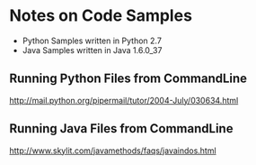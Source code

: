 Notes on Code Samples
=====================

* Python Samples written in Python 2.7
* Java Samples written in Java 1.6.0_37


Running Python Files from CommandLine
-------------------------------------
http://mail.python.org/pipermail/tutor/2004-July/030634.html

Running Java Files from CommandLine
-----------------------------------
http://www.skylit.com/javamethods/faqs/javaindos.html